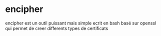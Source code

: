 # encipher
encipher est un outil puissant mais simple ecrit en bash basé  sur openssl qui permet de creer differents types de certificats

